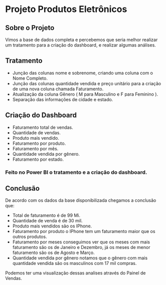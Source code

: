 # Projeto Produtos Eletrônicos

## Sobre o Projeto

Vimos a base de dados completa e percebemos que seria melhor realizar um tratamento
para a criação do dashboard, e realizar algumas análises.

## Tratamento
- Junção das colunas nome e sobrenome, criando uma coluna com o Nome Completo.
- Junção das colunas quantidade vendida e preço unitário para a criação de uma nova coluna chamada Faturamento. 
- Atualização da coluna Gênero ( M para Masculino e F para Feminino ).
- Separação das informações de cidade e estado.

## Criação do Dashboard

 - Faturamento total de vendas.
- Quantidade de vendas.
- Produto mais vendido.
- Faturamento por produto.
- Faturamento por mês.
- Quantidade vendida por gênero.
- Faturamento por estado.

### Feito no Power BI o tratamento e a criação do dashboard.

## Conclusão

De acordo com os dados da base disponibilizada chegamos a conclusão que:

- Total de faturamento é de 99 Mi.
- Quantidade de venda é de 30 mil. 
- Produto mais vendidos são os IPhone.
- Faturamento por produto o IPhone tem um faturamento maior que os outros produtos.
- Faturamento por meses conseguimos ver que os meses com mais faturamento são os de Janeiro e Dezembro, já os meses de menor faturamento são os de Agosto e Março.
- Quantidade vendida por gênero notamos que o gênero com mais quantidade vendida são os masculinos com 17 mil compras.

Podemos ter uma visualização dessas analises através do Painel de Vendas.
